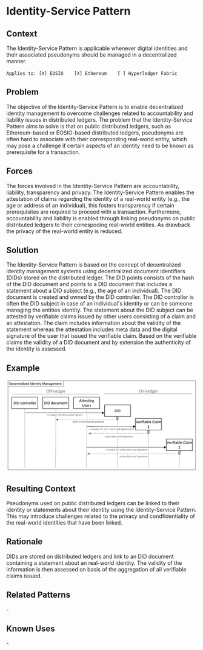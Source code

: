 # Identity-Service Pattern
## Context
The Identity-Service Pattern is applicable whenever digital identities and their associated pseudonyms should be managed in a decentralized manner. 

``Applies to: [X] EOSIO    [X] Ethereum    [ ] Hyperledger Fabric``

## Problem
The objective of the Identity-Service Pattern is to enable decentralized identity management to overcome challenges related to accountability and liability issues in distributed ledgers. The problem that the Identity-Service Pattern aims to solve is that on public distributed ledgers, such as Ethereum-based or EOSIO-based distributed ledgers, pseudonyms are often hard to associate with their corresponding real-world entity, which may pose a challenge if certain aspects of an identity need to be known as prerequisite for a transaction.

## Forces
The forces involved in the Identity-Service Pattern are accountability, liability, transparency and privacy. The Identity-Service Pattern enables the attestation of claims regarding the identity of a real-world entity (e.g., the age or address of an individual), this fosters transparency if certain prerequisites are required to proceed with a transaction. Furthermore, accountability and liability is enabled through linking pseudonyms on public distributed ledgers to their correspoding real-world entities. As drawback the privacy of the real-world entity is reduced.

## Solution
The Identity-Service Pattern is based on the concept of decentralized identity management systems using decentralized document identifiers (DIDs) stored on the distributed ledger. The DID points consists of the hash of the DID document and points to a DID document that includes a statement about a DID subject (e.g., the age of an individual). The DID document is created and owned by the DID controller. The DID controller is often the DID subject in case of an individual's identity or can be someone managing the entities identity. The statement about the DID subject can be attested by verifiable claims issued by other users consisting of a claim and an attestation. The claim includes information about the validity of the statement whereas the attestation includes meta data and the digital signature of the user that issued the verifiable claim. Based on the verifiable claims the validity of a DID document and by extension the authenticity of the identity is assessed.

## Example
![Identity-Service](IdentityService%20Pattern.png)


## Resulting Context
Pseudonyms used on public distributed ledgers can be linked to their identity or statements about their identity using the Identity-Service Pattern. This may introduce challenges related to the privacy and condfidentiality of the real-world identities that have been linked.

## Rationale
DIDs are stored on distributed ledgers and link to an DID document containing a statement about an real-world identity. The validity of the information is then assessed on basis of the aggregation of all verifiable claims issued. 

## Related Patterns
\-

## Known Uses
\-

